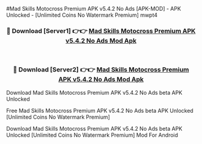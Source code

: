 #Mad Skills Motocross Premium APK v5.4.2 No Ads [APK-MOD] - APK Unlocked - [Unlimited Coins No Watermark Premium] mwpt4



<div align="center">

<h3>🔴 Download [Server1] 👉👉 <a href="https://momento.my/?title=Mad_Skills_Motocross_Premium_APK_v5.4.2_No_Ads">Mad Skills Motocross Premium APK v5.4.2 No Ads Mod Apk</a></h3><br>

<h3>🔴 Download [Server2] 👉👉 <a href="https://momento.my/?title=Mad_Skills_Motocross_Premium_APK_v5.4.2_No_Ads">Mad Skills Motocross Premium APK v5.4.2 No Ads Mod Apk</a></h3>
</div>



Download Mad Skills Motocross Premium APK v5.4.2 No Ads beta APK Unlocked

Free Mad Skills Motocross Premium APK v5.4.2 No Ads beta APK Unlocked [Unlimited Coins No Watermark Premium]

Download Mad Skills Motocross Premium APK v5.4.2 No Ads beta APK Unlocked [Unlimited Coins No Watermark Premium] Mod For Android
